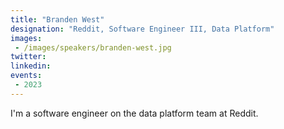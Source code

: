 ```yaml
---
title: "Branden West"
designation: "Reddit, Software Engineer III, Data Platform"
images:
 - /images/speakers/branden-west.jpg
twitter: 
linkedin: 
events:
 - 2023
---
```


I'm a software engineer on the data platform team at Reddit.